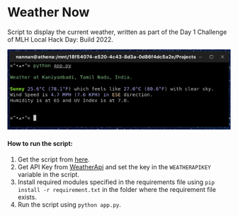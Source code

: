 # Weather Now
Script to display the current weather, written as part of the Day 1 Challenge of MLH Local Hack Day: Build 2022.

![Demo Image](https://github.com/nanna7077/LHDBuild22/blob/main/WeatherNow/images/example.png?raw=true)

#### How to run the script:
1. Get the script from [here](https://raw.githubusercontent.com/nanna7077/LHDBuild22/main/WeatherNow/app.py).
2. Get API Key from [WeatherApi](https://www.weatherapi.com/) and set the key in the ```WEATHERAPIKEY``` variable in the script.
3. Install required modules specified in the requirements file using ```pip install -r requirement.txt``` in the folder where the requirement file exists.
4. Run the script using ```python app.py```.
